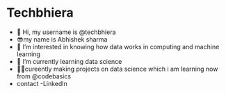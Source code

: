 # Techbhiera
- 👋 Hi, my username is  @techbhiera
- 😎my name is Abhishek sharma
- 👀 I’m interested in knowing how data works in computing and machine learning
- 🌱 I’m currently learning data science
-  🤞😎cureently making projects on data science which i am learning  now from @codebasics
-  contact -LinkedIn 

<!---
techbhiera/techbhiera is a ✨ special ✨ repository because its `README.md` (this file) appears on your GitHub profile.
You can click the Preview link to take a look at your changes.
--->
